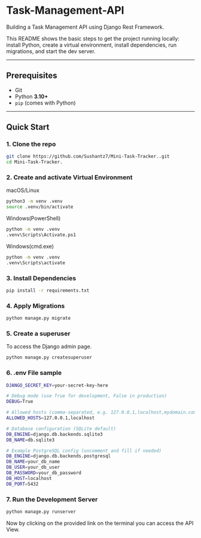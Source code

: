 # Task-Management-API
Building a Task Management API using Django Rest Framework.

This README shows the basic steps to get the project running locally: install Python, create a virtual environment, install dependencies, run migrations, and start the dev server.

---

## Prerequisites
- Git
- Python **3.10+**
- `pip` (comes with Python)

---

## Quick Start

### 1. Clone the repo
```bash
git clone https://github.com/Sushantz7/Mini-Task-Tracker..git
cd Mini-Task-Tracker.
```

### 2. Create and activate Virtual Environment
macOS/Linux

```bash
python3 -m venv .venv
source .venv/bin/activate
```

Windows(PowerShell)
```bash
python -m venv .venv
.venv\Scripts\Activate.ps1
```

Windows(cmd.exe)
```bash
python -m venv .venv
.venv\Scripts\activate
```

### 3. Install Dependencies
```bash
pip install -r requirements.txt
```

### 4. Apply Migrations
```bash
python manage.py migrate
```

### 5. Create a superuser
To access the Django admin page.
```bash
python manage.py createsuperuser
```

### 6. .env File sample 
```bash
DJANGO_SECRET_KEY=your-secret-key-here

# Debug mode (use True for development, False in production)
DEBUG=True

# Allowed hosts (comma-separated, e.g. 127.0.0.1,localhost,mydomain.com)
ALLOWED_HOSTS=127.0.0.1,localhost

# Database configuration (SQLite default)
DB_ENGINE=django.db.backends.sqlite3
DB_NAME=db.sqlite3

# Example PostgreSQL config (uncomment and fill if needed)
DB_ENGINE=django.db.backends.postgresql
DB_NAME=your_db_name
DB_USER=your_db_user
DB_PASSWORD=your_db_password
DB_HOST=localhost
DB_PORT=5432

```
### 7. Run the Development Server
```bash
python manage.py runserver
```
Now by clicking on the provided link on the terminal you can access the API View.
